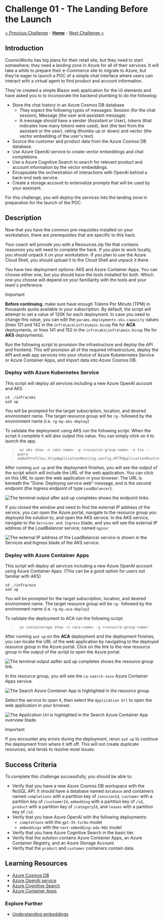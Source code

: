 # Challenge 01 - The Landing Before the Launch

[< Previous Challenge](./Challenge-00.md) - **[Home](../README.md)** - [Next Challenge >](./Challenge-02.md)

## Introduction

CosmicWorks has big plans for their retail site, but they need to start somewhere; they need a landing zone in Azure for all of their services. It will take a while to prepare their e-Commerce site to migrate to Azure, but they're eager to launch a POC of a simple chat interface where users can interact with a virtual agent to find product and account information.

They've created a simple Blazor web application for the UI elements and have asked you to to incorporate the backend plumbing to do the following:

- Store the chat history in an Azure Cosmos DB database
  - They expect the following types of messages: Session (for the chat session), Message (the user and assistant message).
  - A message should have a sender (Assistant or User), tokens (that indicates how many tokens were used), text (the text from the assistant or the user), rating (thumbs up or down) and vector (the vector embedding of the user's text).
- Source the customer and product data from the Azure Cosmos DB database.
- Use Azure OpenAI service to create vector embeddings and chat completions.
- Use a Azure Cognitive Search to search for relevant product and account information by the vector embeddings.
- Encapsulate the orchestration of interactions with OpenAI behind a back-end web service.
- Create a storage account to externalize prompts that will be used by your assistant.

For this challenge, you will deploy the services into the landing zone in preparation for the launch of the POC.

## Description

Now that you have the common pre-requisites installed on your workstation, there are prerequisites that are specific to this hack.

Your coach will provide you with a Resources.zip file that contains resources you will need to complete the hack. If you plan to work locally, you should unpack it on your workstation. If you plan to use the Azure Cloud Shell, you should upload it to the Cloud Shell and unpack it there.

You have two deployment options: AKS and Azure Container Apps. You can choose either one, but you should have the tools installed for both. Which one you choose will depend on your familiarity with the tools and your team's preference.

> [!IMPORTANT]
> **Before continuing**, make sure have enough Tokens Per Minute (TPM) in thousands quota available in your subscription. By default, the script will attempt to set a value of 120K for each deployment. In case you need to change this value, you can edit the `params.deployments.sku.capacity` values (lines 131 and 142 in the `infra\aca\infra\main.bicep` file for **ACA** deployments, or lines 141 and 152 in the `infra\aks\infra\main.bicep` file for **AKS** deployments).

Run the following script to provision the infrastructure and deploy the API and frontend. This will provision all of the required infrastructure, deploy the API and web app services into your choice of Azure Kubeternetes Service or Azure Container Apps, and import data into Azure Cosmos DB.

### Deploy with Azure Kubernetes Service

This script will deploy all services including a new Azure OpenAI account and AKS

```pwsh
cd ./infra/aks
azd up
```

You will be prompted for the target subscription, location, and desired environment name.  The target resource group will be `rg-` followed by the environment name (i.e. `rg-my-aks-deploy`)

To validate the deployment using AKS run the following script. When the script it complete it will also output this value. You can simply click on it to launch the app.

> ```pwsh
>  az aks show -n <aks-name> -g <resource-group-name> -o tsv --query addonProfiles.httpApplicationRouting.config.HTTPApplicationRoutingZoneName
>  ```

After running `azd up` and the deployment finishes, you will see the output of the script which will include the URL of the web application. You can click on this URL to open the web application in your browser. The URL is beneath the "Done: Deploying service web" message, and is the second endpoint (the Ingress endpoint of type `LoadBalancer`).

![The terminal output after azd up completes shows the endpoint links.](../media/azd-aks-complete-output.png)

If you closed the window and need to find the external IP address of the service, you can open the Azure portal, navigate to the resource group you deployed the solution to, and open the AKS service. In the AKS service, navigate to the `Services and Ingress` blade, and you will see the external IP address of the LoadBalancer service, named `nginx`:

![The external IP address of the LoadBalancer service is shown in the Services and Ingress blade of the AKS service.](../media/aks-external-ip.png)

### Deploy with Azure Container Apps

This script will deploy all services including a new Azure OpenAI account using Azure Container Apps. (This can be a good option for users not familiar with AKS)

```pwsh
cd ./infra/aca
azd up
```

You will be prompted for the target subscription, location, and desired environment name. The target resource group will be `rg-` followed by the environment name (i.e. `rg-my-aca-deploy`)

To validate the deployment to ACA run the following script:

> ```pwsh
>  az containerapp show -n <aca-name> -g <resource-group-name>
>  ```

After running `azd up` on the **ACA** deployment and the deployment finishes, you can locate the URL of the web application by navigating to the deployed resource group in the Azure portal. Click on the link to the new resource group in the output of the script to open the Azure portal.

![The terminal output aafter azd up completes shows the resource group link.](../media/azd-aca-complete-output.png)

In the resource group, you will see the `ca-search-xxxx` Azure Container Apps service.

![The Search Azure Container App is highlighted in the resource group.](../media/search-container-app-resource-group.png)

Select the service to open it, then select the `Application Url` to open the web application in your browser.

![The Application Url is highlighted in the Search Azure Container App overview blade.](../media/search-container-app-url.png)

> [!IMPORTANT]
> If you encounter any errors during the deployment, rerun `azd up` to continue the deployment from where it left off. This will not create duplicate resources, and tends to resolve most issues.

## Success Criteria

To complete this challenge successfully, you should be able to:

- Verify that you have a new Azure Cosmos DB workspace with the NoSQL API. It should have a database named `database` and containers named `completions` with a partition key of `/sessionId`, `customer` with a partition key of `/customerId`, `embedding` with a partition key of `/id`, `product` with a partition key of `/categoryId`, and `leases` with a partition key of `/id`.
- Verify that you have Azure OpenAI with the following deployments:
  - `completions` with the `gpt-35-turbo` model
  - `embeddings` with the `text-embedding-ada-002` model
- Verify that you have Azure Cognitive Search in the basic tier.
- Verify that the solution contains Azure Container Apps, an Azure Container Registry, and an Azure Storage Account.
- Verify that the `product` and `customer` containers contain data.

## Learning Resources

- [Azure Cosmos DB](https://learn.microsoft.com/azure/cosmos-db/)
- [Azure OpenAI service](https://learn.microsoft.com/azure/cognitive-services/openai/overview)
- [Azure Cognitive Search](https://learn.microsoft.com/azure/search/)
- [Azure Container Apps](https://learn.microsoft.com/azure/container-apps/start)

### Explore Further

- [Understanding embeddings](https://learn.microsoft.com/azure/cognitive-services/openai/concepts/understand-embeddings)
